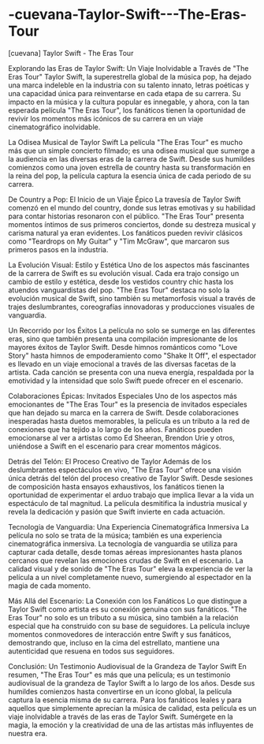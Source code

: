 # -cuevana-Taylor-Swift---The-Eras-Tour
[cuevana] Taylor Swift - The Eras Tour

Explorando las Eras de Taylor Swift: Un Viaje Inolvidable a Través de "The Eras Tour"
Taylor Swift, la superestrella global de la música pop, ha dejado una marca indeleble en la industria con su talento innato, letras poéticas y una capacidad única para reinventarse en cada etapa de su carrera. Su impacto en la música y la cultura popular es innegable, y ahora, con la tan esperada película "The Eras Tour", los fanáticos tienen la oportunidad de revivir los momentos más icónicos de su carrera en un viaje cinematográfico inolvidable.

La Odisea Musical de Taylor Swift
La película "The Eras Tour" es mucho más que un simple concierto filmado; es una odisea musical que sumerge a la audiencia en las diversas eras de la carrera de Swift. Desde sus humildes comienzos como una joven estrella de country hasta su transformación en la reina del pop, la película captura la esencia única de cada periodo de su carrera.

De Country a Pop: El Inicio de un Viaje Épico
La travesía de Taylor Swift comenzó en el mundo del country, donde sus letras emotivas y su habilidad para contar historias resonaron con el público. "The Eras Tour" presenta momentos íntimos de sus primeros conciertos, donde su destreza musical y carisma natural ya eran evidentes. Los fanáticos pueden revivir clásicos como "Teardrops on My Guitar" y "Tim McGraw", que marcaron sus primeros pasos en la industria.

La Evolución Visual: Estilo y Estética
Uno de los aspectos más fascinantes de la carrera de Swift es su evolución visual. Cada era trajo consigo un cambio de estilo y estética, desde los vestidos country chic hasta los atuendos vanguardistas del pop. "The Eras Tour" destaca no solo la evolución musical de Swift, sino también su metamorfosis visual a través de trajes deslumbrantes, coreografías innovadoras y producciones visuales de vanguardia.

Un Recorrido por los Éxitos
La película no solo se sumerge en las diferentes eras, sino que también presenta una compilación impresionante de los mayores éxitos de Taylor Swift. Desde himnos románticos como "Love Story" hasta himnos de empoderamiento como "Shake It Off", el espectador es llevado en un viaje emocional a través de las diversas facetas de la artista. Cada canción se presenta con una nueva energía, respaldada por la emotividad y la intensidad que solo Swift puede ofrecer en el escenario.

Colaboraciones Épicas: Invitados Especiales
Uno de los aspectos más emocionantes de "The Eras Tour" es la presencia de invitados especiales que han dejado su marca en la carrera de Swift. Desde colaboraciones inesperadas hasta duetos memorables, la película es un tributo a la red de conexiones que ha tejido a lo largo de los años. Fanáticos pueden emocionarse al ver a artistas como Ed Sheeran, Brendon Urie y otros, uniéndose a Swift en el escenario para crear momentos mágicos.

Detrás del Telón: El Proceso Creativo de Taylor
Además de los deslumbrantes espectáculos en vivo, "The Eras Tour" ofrece una visión única detrás del telón del proceso creativo de Taylor Swift. Desde sesiones de composición hasta ensayos exhaustivos, los fanáticos tienen la oportunidad de experimentar el arduo trabajo que implica llevar a la vida un espectáculo de tal magnitud. La película desmitifica la industria musical y revela la dedicación y pasión que Swift invierte en cada actuación.

Tecnología de Vanguardia: Una Experiencia Cinematográfica Inmersiva
La película no solo se trata de la música; también es una experiencia cinematográfica inmersiva. La tecnología de vanguardia se utiliza para capturar cada detalle, desde tomas aéreas impresionantes hasta planos cercanos que revelan las emociones crudas de Swift en el escenario. La calidad visual y de sonido de "The Eras Tour" eleva la experiencia de ver la película a un nivel completamente nuevo, sumergiendo al espectador en la magia de cada momento.

Más Allá del Escenario: La Conexión con los Fanáticos
Lo que distingue a Taylor Swift como artista es su conexión genuina con sus fanáticos. "The Eras Tour" no solo es un tributo a su música, sino también a la relación especial que ha construido con su base de seguidores. La película incluye momentos conmovedores de interacción entre Swift y sus fanáticos, demostrando que, incluso en la cima del estrellato, mantiene una autenticidad que resuena en todos sus seguidores.

Conclusión: Un Testimonio Audiovisual de la Grandeza de Taylor Swift
En resumen, "The Eras Tour" es más que una película; es un testimonio audiovisual de la grandeza de Taylor Swift a lo largo de los años. Desde sus humildes comienzos hasta convertirse en un ícono global, la película captura la esencia misma de su carrera. Para los fanáticos leales y para aquellos que simplemente aprecian la música de calidad, esta película es un viaje inolvidable a través de las eras de Taylor Swift. Sumérgete en la magia, la emoción y la creatividad de una de las artistas más influyentes de nuestra era.
